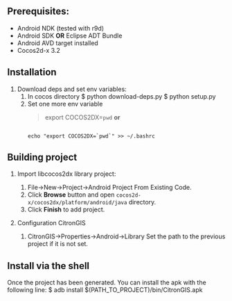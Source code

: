 ## Prerequisites:

* Android NDK (tested with r9d)
* Android SDK **OR** Eclipse ADT Bundle
* Android AVD target installed
* Cocos2d-x 3.2

## Installation

1. Download deps and set env variables:
   1. In cocos directory
      $ python download-deps.py
      $ python setup.py
   2. Set one more env variable
      > export COCOS2DX=`pwd`
      **or**
      <code>
      echo "export COCOS2DX=`pwd`" >> ~/.bashrc
      </code>

## Building project
		
1. Import libcocos2dx library project:
	1. File->New->Project->Android Project From Existing Code.
	2. Click **Browse** button and open `cocos2d-x/cocos2dx/platform/android/java` directory.
	3. Click **Finish** to add project.
	
2. Configuration CitronGIS
   	1. CitronGIS->Properties->Android->Library
	   Set the path to the previous project if it is not set.

## Install via the shell

Once the project has been generated.
You can install the apk with the following line:
    $ adb install $(PATH_TO_PROJECT)/bin/CitronGIS.apk
